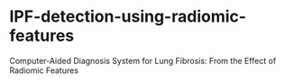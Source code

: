 # IPF-detection-using-radiomic-features
Computer-Aided Diagnosis System for Lung Fibrosis: From the Effect of Radiomic Features
